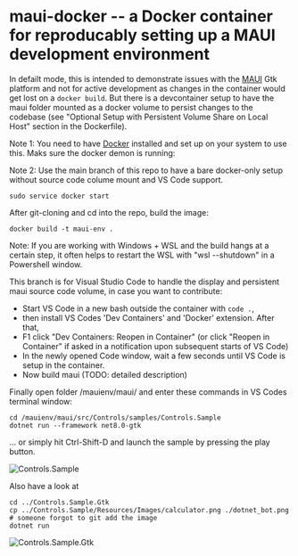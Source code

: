 # maui-docker -- a Docker container for reproducably setting up a MAUI development environment

In defailt mode, this is intended to demonstrate issues with the [MAUI](https://github.com/lytico/maui) Gtk platform and not 
for active development as changes in the container would get lost on a `docker build`. But there is a devcontainer setup to have the maui folder mounted as a docker volume to persist changes to the codebase (see "Optional Setup with Persistent Volume Share on Local Host" section in the Dockerfile).

Note 1: You need to have [Docker](https://docs.docker.com/engine/install/ubuntu/) installed and set up 
on your system to use this. Maks sure the docker demon is running:

Note 2: Use the main branch of this repo to have a bare docker-only setup without source code colume mount and VS Code support.

    sudo service docker start

After git-cloning and cd into the repo, build the image:

    docker build -t maui-env .

Note: If you are working with Windows + WSL and the build hangs at a certain step, it often helps to restart the WSL with "wsl --shutdown" in a Powershell window.

This branch is for Visual Studio Code to handle the display and persistent maui source code volume, in case you want to contribute:
* Start VS Code in a new bash outside the container with `code .`,
* then install VS Codes 'Dev Containers' and 'Docker' extension. After that, 
* F1 click "Dev Containers: Reopen in Container" (or click "Reopen in Container" if asked in a notification upon subsequent starts of VS Code)
* In the newly opened Code window, wait a few seconds until VS Code is setup in the container.
* Now build maui (TODO: detailed description)

Finally open folder /mauienv/maui/ and enter these commands in VS Codes terminal window:

    cd /mauienv/maui/src/Controls/samples/Controls.Sample
    dotnet run --framework net8.0-gtk

... or simply hit Ctrl-Shift-D and launch the sample by pressing the play button.

![Controls.Sample](https://raw.githubusercontent.com/Thomas-Mielke-Software/maui-docker/d77cd672b4586fcfbe5a9aea89dff0ea8cfee3f2/pics/ControlsSample.png)

Also have a look at

    cd ../Controls.Sample.Gtk
    cp ../Controls.Sample/Resources/Images/calculator.png ./dotnet_bot.png  # someone forgot to git add the image
    dotnet run

![Controls.Sample.Gtk](https://raw.githubusercontent.com/Thomas-Mielke-Software/maui-docker/d77cd672b4586fcfbe5a9aea89dff0ea8cfee3f2/pics/ControlsSampleGtk.png)
